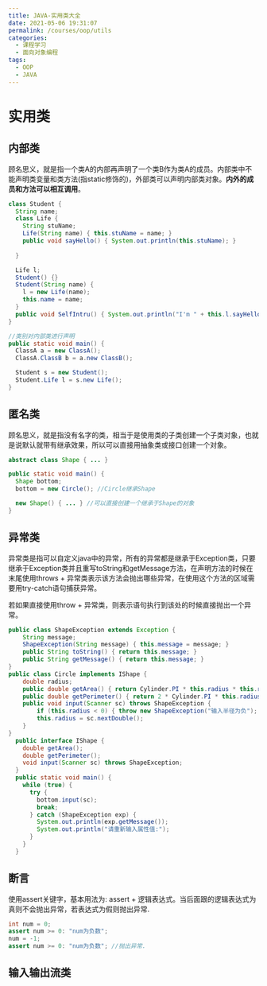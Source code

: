 ```yaml
---
title: JAVA-实用类大全
date: 2021-05-06 19:31:07
permalink: /courses/oop/utils
categories:
  - 课程学习
  - 面向对象编程
tags:
  - OOP
  - JAVA
---
```


# 实用类

## 内部类

顾名思义，就是指一个类A的内部再声明了一个类B作为类A的成员。内部类中不能声明类变量和类方法(指static修饰的)，外部类可以声明内部类对象。**内外的成员和方法可以相互调用**。

```java
class Student {
  String name;
  class Life {
    String stuName;
    Life(String name) { this.stuName = name; }
    public void sayHello() { System.out.println(this.stuName); }
    
  }

  Life l;
  Student() {}
  Student(String name) {
    l = new Life(name);
    this.name = name;
  }
  public void SelfIntru() { System.out.println("I'm " + this.l.sayHello()); }
}

//类别对内部类进行声明
public static void main() {
  ClassA a = new ClassA();
  ClassA.ClassB b = a.new ClassB();

  Student s = new Student();
  Student.Life l = s.new Life();
}
```

## 匿名类

顾名思义，就是指没有名字的类，相当于是使用类的子类创建一个子类对象，也就是说默认就带有继承效果，所以可以直接用抽象类或接口创建一个对象。

```java
abstract class Shape { ... }

public static void main() {
  Shape bottom;
  bottom = new Circle(); //Circle继承Shape

  new Shape() { ... } //可以直接创建一个继承于Shape的对象
}

```

## 异常类

异常类是指可以自定义java中的异常，所有的异常都是继承于Exception类，只要继承于Exception类并且重写toString和getMessage方法，在声明方法的时候在末尾使用throws + 异常类表示该方法会抛出哪些异常，在使用这个方法的区域需要用try-catch语句捕获异常。

若如果直接使用throw + 异常类，则表示语句执行到该处的时候直接抛出一个异常。

```java
public class ShapeException extends Exception {
    String message;
    ShapeException(String message) { this.message = message; }
    public String toString() { return this.message; }
    public String getMessage() { return this.message; }
}
public class Circle implements IShape {
    double radius;
    public double getArea() { return Cylinder.PI * this.radius * this.radius; }
    public double getPerimeter() { return 2 * Cylinder.PI * this.radius; }
    public void input(Scanner sc) throws ShapeException {
        if (this.radius < 0) { throw new ShapeException("输入半径为负"); }
        this.radius = sc.nextDouble();
    }
}
  public interface IShape {
    double getArea();
    double getPerimeter();
    void input(Scanner sc) throws ShapeException;
  }
  public static void main() {
    while (true) {
      try {
        bottom.input(sc);
        break;
      } catch (ShapeException exp) {
        System.out.println(exp.getMessage());
        System.out.println("请重新输入属性值:");
      }
    }
  }
```

## 断言

使用assert关键字，基本用法为: assert + 逻辑表达式。当后面跟的逻辑表达式为真则不会抛出异常，若表达式为假则抛出异常.

```java
int num = 0;
assert num >= 0: "num为负数";
num = -1;
assert num >= 0: "num为负数"; //抛出异常.
```

## 输入输出流类

